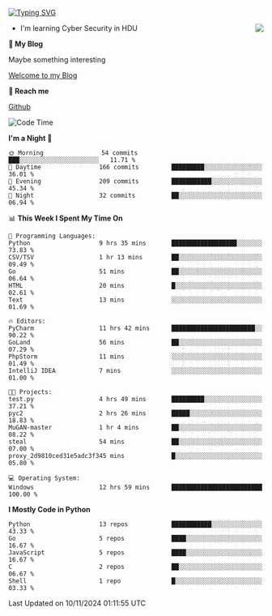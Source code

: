 [![Typing SVG](https://readme-typing-svg.herokuapp.com?font=Fira+Code&pause=1000&random=false&width=450&height=60&lines=Hello+%F0%9F%91%8B%F0%9F%8F%BB;I'm+JBNRZ)](https://git.io/typing-svg)

<a href="#">
  <img align="right" src="https://github-readme-stats.vercel.app/api?username=JBNRZ&show_icons=true&bg_color=15,f2f7fd,E0EAFC" />
</a>

- I'm learning Cyber Security in HDU

 **🌱 My Blog**

Maybe something interesting

[Welcome to my Blog](https://jbnrz.com.cn/)

 **💬 Reach me** 

[Github](https://github.com/JBNRZ)


<!--START_SECTION:waka-->
![Code Time](http://img.shields.io/badge/Code%20Time-741%20hrs%2034%20mins-blue)

**I'm a Night 🦉** 

```text
🌞 Morning                54 commits          ███░░░░░░░░░░░░░░░░░░░░░░   11.71 % 
🌆 Daytime                166 commits         █████████░░░░░░░░░░░░░░░░   36.01 % 
🌃 Evening                209 commits         ███████████░░░░░░░░░░░░░░   45.34 % 
🌙 Night                  32 commits          ██░░░░░░░░░░░░░░░░░░░░░░░   06.94 % 
```


📊 **This Week I Spent My Time On** 

```text
💬 Programming Languages: 
Python                   9 hrs 35 mins       ██████████████████░░░░░░░   73.83 % 
CSV/TSV                  1 hr 13 mins        ██░░░░░░░░░░░░░░░░░░░░░░░   09.49 % 
Go                       51 mins             ██░░░░░░░░░░░░░░░░░░░░░░░   06.64 % 
HTML                     20 mins             █░░░░░░░░░░░░░░░░░░░░░░░░   02.61 % 
Text                     13 mins             ░░░░░░░░░░░░░░░░░░░░░░░░░   01.69 % 

🔥 Editors: 
PyCharm                  11 hrs 42 mins      ███████████████████████░░   90.22 % 
GoLand                   56 mins             ██░░░░░░░░░░░░░░░░░░░░░░░   07.29 % 
PhpStorm                 11 mins             ░░░░░░░░░░░░░░░░░░░░░░░░░   01.49 % 
IntelliJ IDEA            7 mins              ░░░░░░░░░░░░░░░░░░░░░░░░░   01.00 % 

🐱‍💻 Projects: 
test.py                  4 hrs 49 mins       █████████░░░░░░░░░░░░░░░░   37.21 % 
pyc2                     2 hrs 26 mins       █████░░░░░░░░░░░░░░░░░░░░   18.83 % 
MuGAN-master             1 hr 4 mins         ██░░░░░░░░░░░░░░░░░░░░░░░   08.22 % 
steal                    54 mins             ██░░░░░░░░░░░░░░░░░░░░░░░   07.00 % 
proxy_2d9810ced31e5adc3f345 mins             █░░░░░░░░░░░░░░░░░░░░░░░░   05.80 % 

💻 Operating System: 
Windows                  12 hrs 59 mins      █████████████████████████   100.00 % 
```

**I Mostly Code in Python** 

```text
Python                   13 repos            ███████████░░░░░░░░░░░░░░   43.33 % 
Go                       5 repos             ████░░░░░░░░░░░░░░░░░░░░░   16.67 % 
JavaScript               5 repos             ████░░░░░░░░░░░░░░░░░░░░░   16.67 % 
C                        2 repos             ██░░░░░░░░░░░░░░░░░░░░░░░   06.67 % 
Shell                    1 repo              █░░░░░░░░░░░░░░░░░░░░░░░░   03.33 % 
```




 Last Updated on 10/11/2024 01:11:55 UTC
<!--END_SECTION:waka-->

